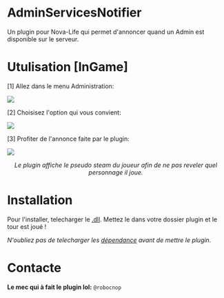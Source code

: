 # AdminServicesNotifier
Un plugin pour Nova-Life qui permet d'annoncer quand un Admin est disponible sur le serveur. 

# Utulisation [InGame]

[1] Allez dans le menu Administration:

<img src="https://github.com/Robocnop/AdminServicesNotifier/blob/main/Images/Capture%20d'%C3%A9cran%202024-08-14%20220604.png">

[2] Choisisez l'option qui vous convient:

<img src="https://github.com/Robocnop/AdminServicesNotifier/blob/main/Images/Capture%20d'%C3%A9cran%202024-08-14%20221209.png">

[3] Profiter de l'annonce faite par le plugin:

<img src="https://github.com/Robocnop/AdminServicesNotifier/blob/main/Images/Capture%20d'%C3%A9cran%202024-08-14%20221248.png">

<p align="center"><i>Le plugin affiche le pseudo steam du joueur afin de ne pas reveler quel personnage il joue.</i></p>

# Installation

Pour l'installer, telecharger le [.dll](https://github.com/Robocnop/AdminServicesNotifier/releases). Mettez le dans votre dossier plugin et le tour est joué !

<i>N'oubliez pas de telecharger les [dépendance](https://github.com/Aarnow/NovaLife_ModKit-Releases/releases/tag/v0.0.9) avant de mettre le plugin.</i>

# Contacte
**Le mec qui à fait le plugin lol:** `@robocnop`
